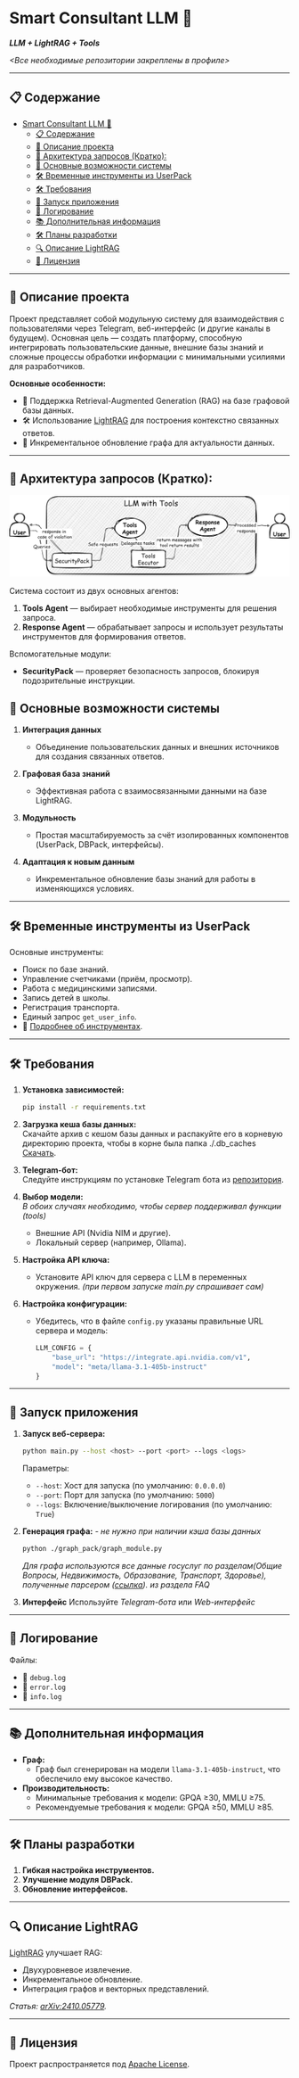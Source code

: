 # Smart Consultant LLM 🌟  
**_LLM + LightRAG + Tools_**  

_<Все необходимые репозитории закреплены в профиле>_

---

## 📋 Содержание  
- [Smart Consultant LLM 🌟](#smart-consultant-llm-)
  - [📋 Содержание](#-содержание)
  - [🧩 Описание проекта](#-описание-проекта)
  - [🔧 Архитектура запросов (Кратко):](#-архитектура-запросов-кратко)
  - [🔑 Основные возможности системы](#-основные-возможности-системы)
  - [🛠 Временные инструменты из UserPack](#-временные-инструменты-из-userpack)
  - [🛠 Требования](#-требования)
  - [🚀 Запуск приложения](#-запуск-приложения)
  - [📝 Логирование](#-логирование)
  - [📚 Дополнительная информация](#-дополнительная-информация)
  - [🛠 Планы разработки](#-планы-разработки)
  - [🔍 Описание LightRAG](#-описание-lightrag)
  - [📜 Лицензия](#-лицензия)

---

## 🧩 Описание проекта  

Проект представляет собой модульную систему для взаимодействия с пользователями через Telegram, веб-интерфейс (и другие каналы в будущем). Основная цель — создать платформу, способную интегрировать пользовательские данные, внешние базы знаний и сложные процессы обработки информации с минимальными усилиями для разработчиков.  

**Основные особенности:**  
- 📖 Поддержка Retrieval-Augmented Generation (RAG) на базе графовой базы данных.  
- 🛠 Использование [LightRAG](https://github.com/HKUDS/LightRAG) для построения контекстно связанных ответов.  
- 🌟 Инкрементальное обновление графа для актуальности данных.  

---
## 🔧 Архитектура запросов (Кратко):  

![Схема запросов](documentation/images/query_scheme_image_simple.png)

Система состоит из двух основных агентов:  
1. **Tools Agent** — выбирает необходимые инструменты для решения запроса.  
2. **Response Agent** — обрабатывает запросы и использует результаты инструментов для формирования ответов.  

Вспомогательные модули:  
- **SecurityPack** — проверяет безопасность запросов, блокируя подозрительные инструкции.  


## 🔑 Основные возможности системы  

1. **Интеграция данных**  
   - Объединение пользовательских данных и внешних источников для создания связанных ответов.  

2. **Графовая база знаний**  
   - Эффективная работа с взаимосвязанными данными на базе LightRAG.  

3. **Модульность**  
   - Простая масштабируемость за счёт изолированных компонентов (UserPack, DBPack, интерфейсы).  

4. **Адаптация к новым данным**  
   - Инкрементальное обновление базы знаний для работы в изменяющихся условиях.  

---

## 🛠 Временные инструменты из UserPack  

Основные инструменты:  
- Поиск по базе знаний.  
- Управление счетчиками (приём, просмотр).  
- Работа с медицинскими записями.  
- Запись детей в школы.  
- Регистрация транспорта.  
- Единый запрос `get_user_info`.  
- 📄 [Подробнее об инструментах](documentation/tools_description.md).  

---

## 🛠 Требования  

1. **Установка зависимостей:**  
   ```sh  
   pip install -r requirements.txt  
   ```  
2. **Загрузка кеша базы данных:**  
   Скачайте архив с кешом базы данных и распакуйте его в корневую директорию проекта, чтобы в корне была папка ./.db_caches
   [Скачать](https://drive.google.com/file/d/1BmwmjxY6qcdbc443L1kINPpFszLWEabE/view?usp=sharing).  
3. **Telegram-бот:**  
   Следуйте инструкциям по установке Telegram бота из [репозитория](https://github.com/Bataevk/simple-telegram-bot-for-LLM).  

4. **Выбор модели:**  
  _В обоих случаях необходимо, чтобы сервер поддерживал функции (tools)_
   - Внешние API (Nvidia NIM и другие).  
   - Локальный сервер (например, Ollama).  

5. **Настройка API ключа:**
   - Установите API ключ для сервера с LLM в переменных окружения. *(при первом запуске main.py спрашивает сам)*

6. **Настройка конфигурации:**
   - Убедитесь, что в файле `config.py` указаны правильные URL сервера и модель:
     ```python
     LLM_CONFIG = {
         "base_url": "https://integrate.api.nvidia.com/v1",
         "model": "meta/llama-3.1-405b-instruct"
     }
     ```

---

## 🚀 Запуск приложения  

1. **Запуск веб-сервера:**  
   ```sh  
   python main.py --host <host> --port <port> --logs <logs>  
   ```  
    Параметры:
     - `--host`: Хост для запуска (по умолчанию: `0.0.0.0`)
     - `--port`: Порт для запуска (по умолчанию: `5000`)
     - `--logs`: Включение/выключение логирования (по умолчанию: `True`)

2. **Генерация графа:** _- не нужно при наличии кэша базы данных_ 
   ```sh  
   python ./graph_pack/graph_module.py  
   ```  
   _Для графа используются все данные госуслуг по разделам(Общие Вопросы, Недвижимость, Образование, Транспорт, Здоровье), полученные парсером ([ссылка](https://github.com/Bataevk/gosuslugi-faq-parser)). из раздела FAQ_  

3. **Интерфейс**
   Используйте *Telegram-бота* или *Web-интерфейс*


---

## 📝 Логирование  

Файлы:  
- 📂 `debug.log`  
- 📂 `error.log`  
- 📂 `info.log`  

---

## 📚 Дополнительная информация  

- **Граф:**  
  - Граф был сгенерирован на модели `llama-3.1-405b-instruct`, что обеспечило ему высокое качество.
- **Производительность:**  
  - Минимальные требования к модели: GPQA ≥30, MMLU ≥75.  
  - Рекомендуемые требования к модели: GPQA ≥50, MMLU ≥85.  

---

## 🛠 Планы разработки  

1. **Гибкая настройка инструментов.**  
2. **Улучшение модуля DBPack.**  
3. **Обновление интерфейсов.**  

---

## 🔍 Описание LightRAG  

[LightRAG](https://github.com/HKUDS/LightRAG) улучшает RAG:  
- Двухуровневое извлечение.  
- Инкрементальное обновление.  
- Интеграция графов и векторных представлений.  

_Статья: [arXiv:2410.05779](https://arxiv.org/abs/2410.05779)._  

---

## 📜 Лицензия
Проект распространяется под [Apache License](LICENSE).
